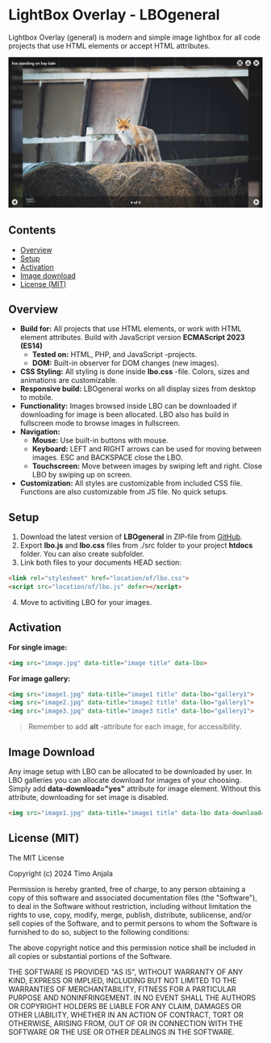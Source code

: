 # LightBox Overlay - LBOgeneral</h1>

Lightbox Overlay (general) is modern and simple image lightbox for all code projects that use HTML elements or accept HTML attributes.

![Lightbox preview image](lbo-preview-image.jpg "San Juan Mountains")

## Contents

- [Overview](#overview)
- [Setup](#setup)
- [Activation](#activation)
- [Image download](#image-download)
- [License (MIT)](#license)



## Overview

- **Build for:** All projects that use HTML elements, or work with HTML element attributes. Build with JavaScript version **ECMAScript 2023 (ES14)**
    - **Tested on:** HTML, PHP, and JavaScript -projects.
    - **DOM:** Built-in observer for DOM changes (new images).
- **CSS Styling:** All styling is done inside **lbo.css** -file. Colors, sizes and animations are customizable.
- **Responsive build:** LBOgeneral works on all display sizes from desktop to mobile.
- **Functionality:** Images browsed inside LBO can be downloaded if downloading for image is been allocated. LBO also has build in fullscreen mode to browse images in fullscreen.
- **Navigation:**
    - **Mouse:** Use built-in buttons with mouse.
    - **Keyboard:** LEFT and RIGHT arrows can be used for moving between images. ESC and BACKSPACE close the LBO.
    - **Touchscreen:** Move between images by swiping left and right. Close LBO by swiping up on screen.
- **Customization:** All styles are customizable from included CSS file. Functions are also customizable from JS file. No quick setups.

## Setup

1. Download the latest version of **LBOgeneral** in ZIP-file from [GitHub](https://github.com/FakeManiGH/lightbox-overlay-general).
2. Export **lbo.js** and **lbo.css** files from ./src folder to your project **htdocs** folder. You can also create subfolder.
3. Link both files to your documents HEAD section:
~~~HTML
<link rel="stylesheet" href="location/of/lbo.css">
<script src="location/of/lbo.js" defer></script>
~~~
4. Move to activiting LBO for your images.

## Activation

**For single image:**

~~~HTML
<img src="image.jpg" data-title="image title" data-lbo>
~~~

**For image gallery:**

~~~HTML
<img src="image1.jpg" data-title="image1 title" data-lbo="gallery1">
<img src="image2.jpg" data-title="image2 title" data-lbo="gallery1">
<img src="image3.jpg" data-title="image3 title" data-lbo="gallery1">
~~~

> Remember to add **alt** -attribute for each image, for accessibility.

## Image Download

Any image setup with LBO can be allocated to be downloaded by user. In LBO galleries you can allocate download for images of your choosing. Simply add **data-download="yes"** attribute for image element. Without this attribute, downloading for set image is disabled.

~~~HTML
<img src="image1.jpg" data-title="image1 title" data-lbo data-download="yes">
~~~

## License (MIT)

The MIT License

Copyright (c) 2024 Timo Anjala

Permission is hereby granted, free of charge, to any person obtaining a copy
of this software and associated documentation files (the "Software"), to deal
in the Software without restriction, including without limitation the rights
to use, copy, modify, merge, publish, distribute, sublicense, and/or sell
copies of the Software, and to permit persons to whom the Software is
furnished to do so, subject to the following conditions:

The above copyright notice and this permission notice shall be included in all
copies or substantial portions of the Software.

THE SOFTWARE IS PROVIDED "AS IS", WITHOUT WARRANTY OF ANY KIND, EXPRESS OR
IMPLIED, INCLUDING BUT NOT LIMITED TO THE WARRANTIES OF MERCHANTABILITY,
FITNESS FOR A PARTICULAR PURPOSE AND NONINFRINGEMENT. IN NO EVENT SHALL THE
AUTHORS OR COPYRIGHT HOLDERS BE LIABLE FOR ANY CLAIM, DAMAGES OR OTHER
LIABILITY, WHETHER IN AN ACTION OF CONTRACT, TORT OR OTHERWISE, ARISING FROM,
OUT OF OR IN CONNECTION WITH THE SOFTWARE OR THE USE OR OTHER DEALINGS IN THE
SOFTWARE.